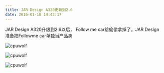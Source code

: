 ```yaml
---
title: JAR Design A320更新到2.6
date: 2016-01-18 14:43:17
---
```





JAR Design A320升级到2.6以后， Follow me car给偷偷拿掉了。JAR Design准备把Followme car单独当产品卖

![cpuwolf](/images/data/attachment/201601/18/224120lwbqo8y9wvvowlq1.jpg)



![cpuwolf](/images/data/attachment/201601/18/224151vir1010wew4qri1i.jpg)



![cpuwolf](/images/data/attachment/201601/18/224220uxtze7prxlr6mxlu.jpg)



